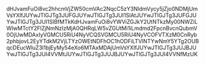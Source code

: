 dHJvamFuOi8vc2hhcmVjZW50cmVAc2NqcC5zY3NldmVycy5jZjo0NDMjUmVsYXlfJUYwJTlGJTg3JUFGJUYwJTlGJTg3JUI1SlAtJUYwJTlGJTg3JUFGJUYwJTlGJTg3JUI1SlBfMTkKdHJvamFuOi8vYWViZGJkY2UtNTkzMy00NWZiLWIwMTctY2FlZjNmNzIzMjA0QHRqLW5vZGUtMi1iLmdmd2FpcnBvcnQubmV0OjUwMDAxIyVGMCU5RiU4NyVCQSVGMCU5RiU4NyVCOFVTXzM0CnRyb2phbjovL2EyYTdkM2VjLTYzOWEtNDFhOC1hODFiLTVlNTYwNmY5YTg2OUBqcDEucWluZ3l1bjEyMy54eXo6MTAxMDAjUmVsYXlfJUYwJTlGJTg3JUJBJUYwJTlGJTg3JUI4VVMtJUYwJTlGJTg3JUJBJUYwJTlGJTg3JUI4VVNfMzUK